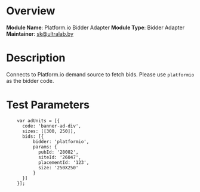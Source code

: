 # Overview

**Module Name**: Platform.io Bidder Adapter
**Module Type**: Bidder Adapter
**Maintainer**: sk@ultralab.by

# Description

Connects to Platform.io demand source to fetch bids.
Please use ```platformio``` as the bidder code.

# Test Parameters
```
    var adUnits = [{
      code: 'banner-ad-div',
      sizes: [[300, 250]],
      bids: [{
          bidder: 'platformio',
          params: { 
            pubId: '28082',
            siteId: '26047',
            placementId: '123',
            size: '250X250'
          }
      }]
    }];
```
